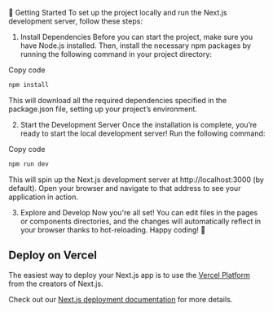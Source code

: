 🚀 Getting Started
To set up the project locally and run the Next.js development server, follow these steps:

1. Install Dependencies
Before you can start the project, make sure you have Node.js installed. Then, install the necessary npm packages by running the following command in your project directory:

Copy code
```bash
npm install
```
This will download all the required dependencies specified in the package.json file, setting up your project’s environment.

2. Start the Development Server
Once the installation is complete, you’re ready to start the local development server! Run the following command:

Copy code
```bash
npm run dev
```
This will spin up the Next.js development server at http://localhost:3000 (by default). Open your browser and navigate to that address to see your application in action.

3. Explore and Develop
Now you're all set! You can edit files in the pages or components directories, and the changes will automatically reflect in your browser thanks to hot-reloading. Happy coding! 🎉
## Deploy on Vercel

The easiest way to deploy your Next.js app is to use the [Vercel Platform](https://vercel.com/new?utm_medium=default-template&filter=next.js&utm_source=create-next-app&utm_campaign=create-next-app-readme) from the creators of Next.js.

Check out our [Next.js deployment documentation](https://nextjs.org/docs/deployment) for more details.
